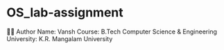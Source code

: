 # OS_lab-assignment
🧑‍💻 Author
Name: Vansh
Course: B.Tech Computer Science & Engineering
University: K.R. Mangalam University
